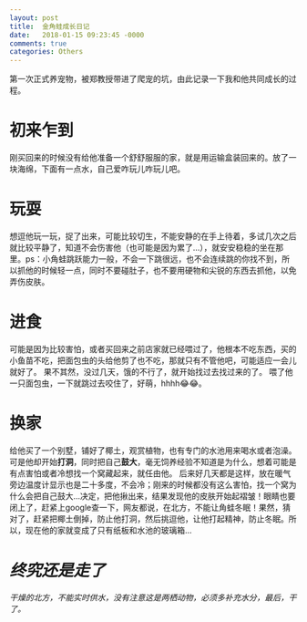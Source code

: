 ```yaml
---
layout: post
title:  金角蛙成长日记
date:   2018-01-15 09:23:45 -0000
comments: true
categories: Others
---
```


第一次正式养宠物，被郑教授带进了爬宠的坑，由此记录一下我和他共同成长的过程。

# 初来乍到
刚买回来的时候没有给他准备一个舒舒服服的家，就是用运输盒装回来的。放了一块海绵，下面有一点水，自己爱咋玩儿咋玩儿吧。

# 玩耍
想逗他玩一玩，捉了出来，可能比较切生，不能安静的在手上待着，多试几次之后就比较平静了，知道不会伤害他（也可能是因为累了...），就安安稳稳的坐在那里。ps：小角蛙跳跃能力一般，不会一下跳很远，也不会连续跳的你找不到，所以抓他的时候轻一点，同时不要碰肚子，也不要用硬物和尖锐的东西去抓他，以免弄伤皮肤。

# 进食
可能是因为比较害怕，或者买回来之前店家就已经喂过了，他根本不吃东西，买的小鱼苗不吃，把面包虫的头给他剪了也不吃，那就只有不管他吧，可能适应一会儿就好了。
果不其然，没过几天，饿的不行了，就开始找过去找过来的了。
喂了他一只面包虫，一下就跳过去咬住了，好萌，hhhh😂😂。

# 换家
给他买了一个别墅，铺好了椰土，观赏植物，也有专门的水池用来喝水或者泡澡。
可是他却开始**打洞**，同时把自己**鼓大**，毫无饲养经验不知道是为什么，想着可能是有点害怕或者冷想找一个窝藏起来，就任由他。
后来好几天都是这样，放在暖气旁边温度计显示也是二十多度，不会冷；刚来的时候都没有这么害怕，找一个窝为什么会把自己鼓大...决定，把他揪出来，结果发现他的皮肤开始起褶皱！眼睛也要闭上了，赶紧上google查一下，网友都说，在北方，不能让角蛙冬眠！果然，猜对了，赶紧把椰土倒掉，防止他打洞，然后挑逗他，让他打起精神，防止冬眠。所以，现在他的家就变成了只有纸板和水池的玻璃箱...

# *终究还是走了*
*干燥的北方，不能实时供水，没有注意这是两栖动物，必须多补充水分，最后，干了。*